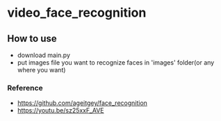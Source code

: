 # video_face_recognition

## How to use
+ download main.py 
+ put images file you want to recognize faces in 'images' folder(or any where you want)



### Reference
+ https://github.com/ageitgey/face_recognition
+ https://youtu.be/sz25xxF_AVE
